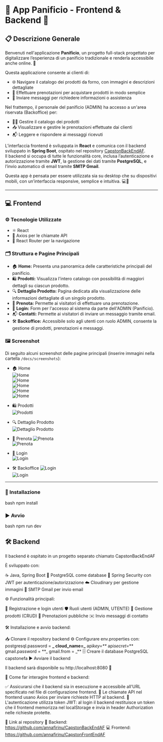 # 🥖 App Panificio - Frontend & Backend 🍞

## 📋 Descrizione Generale

Benvenuti nell'applicazione **Panificio**, un progetto full-stack progettato per digitalizzare l’esperienza di un panificio tradizionale e renderla accessibile anche online. 🍞

Questa applicazione consente ai clienti di:

- 🌐 Navigare il catalogo dei prodotti da forno, con immagini e descrizioni dettagliate
- 📆 Effettuare prenotazioni per acquistare prodotti in modo semplice
- 📩 Inviare messaggi per richiedere informazioni o assistenza

Nel frattempo, il personale del panificio (ADMIN) ha accesso a un'area riservata (Backoffice) per:

- 👨‍🍳 Gestire il catalogo dei prodotti
- 📥 Visualizzare e gestire le prenotazioni effettuate dai clienti
- 📬 Leggere e rispondere ai messaggi ricevuti

L’interfaccia frontend è sviluppata in **React** e comunica con il backend sviluppato in **Spring Boot**, ospitato nel repository [CapstonBackEndAF](https://github.com/annafirinu/CapstonBackEndAF).  
Il backend si occupa di tutte le funzionalità core, inclusa l’autenticazione e autorizzazione tramite **JWT**, la gestione dei dati tramite **PostgreSQL**, e l’invio automatico di email tramite **SMTP Gmail**.

Questa app è pensata per essere utilizzata sia su desktop che su dispositivi mobili, con un’interfaccia responsive, semplice e intuitiva. 💻📱

---

## 💻 Frontend

### ⚙️ Tecnologie Utilizzate

- ⚛️ React
- 🔗 Axios per le chiamate API
- 🧭 React Router per la navigazione

### 🗂️ Struttura e Pagine Principali

- 🏠 **Home:** Presenta una panoramica delle caratteristiche principali del panificio.
- 🛍️ **Prodotti:** Visualizza l'intero catalogo con possibilità di maggiori dettagli su ciascun prodotto.
- 🔍 **Dettaglio Prodotto:** Pagina dedicata alla visualizzazione delle informazioni dettagliate di un singolo prodotto.
- 📅 **Prenota:** Permette ai visitatori di effettuare una prenotazione.
- 🔐 **Login:** Form per l'accesso al sistema da parte dell'ADMIN (Panificio).
- 📬 **Contatti:** Permette ai visitatori di inviare un messaggio tramite email.
- 🛠️ **Backoffice:** Accessibile solo agli utenti con ruolo ADMIN, consente la gestione di prodotti, prenotazioni e messaggi.

### 🖼️ Screenshot

Di seguito alcuni screenshot delle pagine principali (inserire immagini nella cartella `/docs/screenshots`):

- 🏠 Home  
  ![Home](src/img/Home1.png)  
  ![Home](src/img/Home2.png)  
  ![Home](src/img/Home3.png)  
  ![Home](src/img/Home4.png)  
  ![Home](src/img/Home5.png)

- 🛍️ Prodotti  
  ![Prodotti](src/img/Prodotti.png)

- 🔍 Dettaglio Prodotto  
  ![Dettaglio Prodotto](src/img/DettaglioProdotto.png)

- 📅 Prenota
  ![Prenota](src/img/Prenota1.png)  
  ![Prenota](src/img/Prenota2.png)

- 🔐 Login  
  ![Login](src/img/Login.png)

- 🛠️ Backoffice
  ![Login](src/img/Backoffice1.png)  
  ![Login](src/img/Backoffice2.png)

---

### 🚀 Installazione

bash
npm install

### ▶️ Avvio

bash
npm run dev

## 🛠️ Backend

Il backend è ospitato in un progetto separato chiamato CapstonBackEndAF

È sviluppato con:

☕ Java, Spring Boot
🐘 PostgreSQL come database
🔐 Spring Security con JWT per autenticazione/autorizzazione
☁️ Cloudinary per gestione immagini
📧 SMTP Gmail per invio email

⚙️ Funzionalità principali:

👤 Registrazione e login utenti
🛡️ Ruoli utenti (ADMIN, UTENTE)
🛒 Gestione prodotti (CRUD)
📅 Prenotazioni pubbliche
✉️ Invio messaggi di contatto

🛠️ Installazione e avvio backend:

📥 Clonare il repository backend
⚙️ Configurare env.properties con:
postgresql.password = **_
cloud_name=_**
api*key=\*\**
api*secret=***
gmail.password = **_
gmail.from = _\*\*
🗄️ Creare il database PostgreSQL capstonefa
▶️ Avviare il backend

Il backend sarà disponibile su http://localhost:8080 🚀

🔄 Come far interagire frontend e backend:

✅ Assicurarsi che il backend sia in esecuzione e accessibile all'URL specificato nel file di configurazione frontend.
📡 Le chiamate API nel frontend usano Axios per inviare richieste HTTP al backend.
🔑 L'autenticazione utilizza token JWT: al login il backend restituisce un token che il frontend memorizza nel localStorage e invia in header Authorization nelle richieste protette.

🔗 Link ai repository
🧠 Backend: https://github.com/annafirinu/CapstonBackEndAF
💻 Frontend: https://github.com/annafirinu/CapstonFrontEndAF
